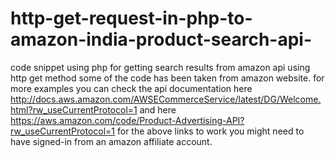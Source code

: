 # http-get-request-in-php-to-amazon-india-product-search-api-
code snippet using php for getting search results from amazon api using http get method
some of the code has been taken from amazon website.
for more examples you can check the api documentation here http://docs.aws.amazon.com/AWSECommerceService/latest/DG/Welcome.html?rw_useCurrentProtocol=1
and here https://aws.amazon.com/code/Product-Advertising-API?rw_useCurrentProtocol=1
for the above links to work you might need to have signed-in from an amazon affiliate account.
